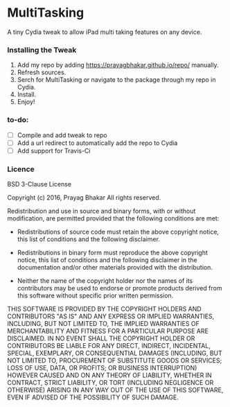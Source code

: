 # MultiTasking

A tiny Cydia tweak to allow iPad multi taking features on any device.

### Installing the Tweak

1. Add my repo by adding https://prayagbhakar.github.io/repo/ manually.
2. Refresh sources.
3. Serch for MultiTasking or navigate to the package through my repo in Cydia.
4. Install.
5. Enjoy!

### to-do:

- [ ] Compile and add tweak to repo
- [ ] Add a url redirect to automatically add the repo to Cydia
- [ ] Add support for Travis-Ci

### Licence

BSD 3-Clause License

Copyright (c) 2016, Prayag Bhakar
All rights reserved.

Redistribution and use in source and binary forms, with or without modification, are permitted provided that the following conditions are met:

* Redistributions of source code must retain the above copyright notice, this list of conditions and the following disclaimer.

* Redistributions in binary form must reproduce the above copyright notice, this list of conditions and the following disclaimer in the documentation and/or other materials provided with the distribution.

* Neither the name of the copyright holder nor the names of its contributors may be used to endorse or promote products derived from this software without specific prior written permission.

THIS SOFTWARE IS PROVIDED BY THE COPYRIGHT HOLDERS AND CONTRIBUTORS "AS IS" AND ANY EXPRESS OR IMPLIED WARRANTIES, INCLUDING, BUT NOT LIMITED TO, THE IMPLIED WARRANTIES OF MERCHANTABILITY AND FITNESS FOR A PARTICULAR PURPOSE ARE DISCLAIMED. IN NO EVENT SHALL THE COPYRIGHT HOLDER OR CONTRIBUTORS BE LIABLE FOR ANY DIRECT, INDIRECT, INCIDENTAL, SPECIAL, EXEMPLARY, OR CONSEQUENTIAL DAMAGES (INCLUDING, BUT NOT LIMITED TO, PROCUREMENT OF SUBSTITUTE GOODS OR SERVICES; LOSS OF USE, DATA, OR PROFITS; OR BUSINESS INTERRUPTION) HOWEVER CAUSED AND ON ANY THEORY OF LIABILITY, WHETHER IN CONTRACT, STRICT LIABILITY, OR TORT (INCLUDING NEGLIGENCE OR OTHERWISE) ARISING IN ANY WAY OUT OF THE USE OF THIS SOFTWARE, EVEN IF ADVISED OF THE POSSIBILITY OF SUCH DAMAGE.
